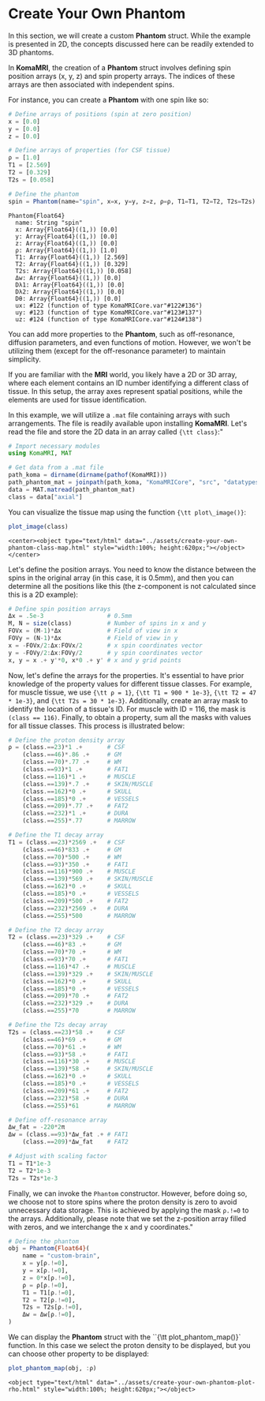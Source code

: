 # Create Your Own Phantom

In this section, we will create a custom **Phantom** struct. While the example is presented in 2D, the concepts discussed here can be readily extended to 3D phantoms.

In **KomaMRI**, the creation of a **Phantom** struct involves defining spin position arrays (x, y, z) and spin property arrays. The indices of these arrays are then associated with independent spins.

For instance, you can create a **Phantom** with one spin like so:
```julia
# Define arrays of positions (spin at zero position)
x = [0.0]
y = [0.0]
z = [0.0]

# Define arrays of properties (for CSF tissue)
ρ = [1.0]
T1 = [2.569]
T2 = [0.329]
T2s = [0.058]

# Define the phantom
spin = Phantom(name="spin", x=x, y=y, z=z, ρ=ρ, T1=T1, T2=T2, T2s=T2s)
```
```julia-repl
Phantom{Float64}
  name: String "spin"
  x: Array{Float64}((1,)) [0.0]
  y: Array{Float64}((1,)) [0.0]
  z: Array{Float64}((1,)) [0.0]
  ρ: Array{Float64}((1,)) [1.0]
  T1: Array{Float64}((1,)) [2.569]
  T2: Array{Float64}((1,)) [0.329]
  T2s: Array{Float64}((1,)) [0.058]
  Δw: Array{Float64}((1,)) [0.0]
  Dλ1: Array{Float64}((1,)) [0.0]
  Dλ2: Array{Float64}((1,)) [0.0]
  Dθ: Array{Float64}((1,)) [0.0]
  ux: #122 (function of type KomaMRICore.var"#122#136")
  uy: #123 (function of type KomaMRICore.var"#123#137")
  uz: #124 (function of type KomaMRICore.var"#124#138")
```

You can add more properties to the **Phantom**, such as off-resonance, diffusion parameters, and even functions of motion. However, we won't be utilizing them (except for the off-resonance parameter) to maintain simplicity.

If you are familiar with the **MRI** world, you likely have a 2D or 3D array, where each element contains an ID number identifying a different class of tissue. In this setup, the array axes represent spatial positions, while the elements are used for tissue identification.

In this example, we will utilize a `.mat` file containing arrays with such arrangements. The file is readily available upon installing **KomaMRI**. Let's read the file and store the 2D data in an array called `{\tt class}`:"
```julia
# Import necessary modules
using KomaMRI, MAT

# Get data from a .mat file
path_koma = dirname(dirname(pathof(KomaMRI)))
path_phantom_mat = joinpath(path_koma, "KomaMRICore", "src", "datatypes","phantom", "brain2D.mat")
data = MAT.matread(path_phantom_mat)
class = data["axial"]
```

You can visualize the tissue map using the function ``{\tt plot\_image()}``:
```julia
plot_image(class)
```
```@raw html
<center><object type="text/html" data="../assets/create-your-own-phantom-class-map.html" style="width:100%; height:620px;"></object></center>
```

Let's define the position arrays. You need to know the distance between the spins in the original array (in this case, it is 0.5mm), and then you can determine all the positions like this (the z-component is not calculated since this is a 2D example):
```julia
# Define spin position arrays
Δx = .5e-3                  # 0.5mm
M, N = size(class)          # Number of spins in x and y
FOVx = (M-1)*Δx             # Field of view in x
FOVy = (N-1)*Δx             # Field of view in y
x = -FOVx/2:Δx:FOVx/2       # x spin coordinates vector
y = -FOVy/2:Δx:FOVy/2       # y spin coordinates vector
x, y = x .+ y'*0, x*0 .+ y' # x and y grid points
```

Now, let's define the arrays for the properties. It's essential to have prior knowledge of the property values for different tissue classes. For example, for muscle tissue, we use ``{\tt ρ = 1}``, ``{\tt T1 = 900 * 1e-3}``, ``{\tt T2 = 47 * 1e-3}``, and ``{\tt T2s = 30 * 1e-3}``. Additionally, create an array mask to identify the location of a tissue's ID. For muscle with ID = 116, the mask is `(class == 116)`. Finally, to obtain a property, sum all the masks with values for all tissue classes. This process is illustrated below: 
```julia
# Define the proton density array
ρ = (class.==23)*1 .+       # CSF
    (class.==46)*.86 .+     # GM
    (class.==70)*.77 .+     # WM
    (class.==93)*1 .+       # FAT1
    (class.==116)*1 .+      # MUSCLE
    (class.==139)*.7 .+     # SKIN/MUSCLE
    (class.==162)*0 .+      # SKULL
    (class.==185)*0 .+      # VESSELS
    (class.==209)*.77 .+    # FAT2
    (class.==232)*1 .+      # DURA
    (class.==255)*.77       # MARROW

# Define the T1 decay array
T1 = (class.==23)*2569 .+   # CSF
    (class.==46)*833 .+     # GM
    (class.==70)*500 .+     # WM
    (class.==93)*350 .+     # FAT1
    (class.==116)*900 .+    # MUSCLE
    (class.==139)*569 .+    # SKIN/MUSCLE
    (class.==162)*0 .+      # SKULL
    (class.==185)*0 .+      # VESSELS
    (class.==209)*500 .+    # FAT2
    (class.==232)*2569 .+   # DURA
    (class.==255)*500       # MARROW

# Define the T2 decay array
T2 = (class.==23)*329 .+    # CSF
    (class.==46)*83 .+      # GM
    (class.==70)*70 .+      # WM
    (class.==93)*70 .+      # FAT1
    (class.==116)*47 .+     # MUSCLE
    (class.==139)*329 .+    # SKIN/MUSCLE
    (class.==162)*0 .+      # SKULL
    (class.==185)*0 .+      # VESSELS
    (class.==209)*70 .+     # FAT2
    (class.==232)*329 .+    # DURA
    (class.==255)*70        # MARROW

# Define the T2s decay array
T2s = (class.==23)*58 .+    # CSF
    (class.==46)*69 .+      # GM
    (class.==70)*61 .+      # WM
    (class.==93)*58 .+      # FAT1
    (class.==116)*30 .+     # MUSCLE
    (class.==139)*58 .+     # SKIN/MUSCLE
    (class.==162)*0 .+      # SKULL
    (class.==185)*0 .+      # VESSELS
    (class.==209)*61 .+     # FAT2
    (class.==232)*58 .+     # DURA
    (class.==255)*61        # MARROW

# Define off-resonance array
Δw_fat = -220*2π
Δw = (class.==93)*Δw_fat .+ # FAT1
	(class.==209)*Δw_fat    # FAT2

# Adjust with scaling factor
T1 = T1*1e-3
T2 = T2*1e-3
T2s = T2s*1e-3
```

Finally, we can invoke the `Phantom` constructor. However, before doing so, we choose not to store spins where the proton density is zero to avoid unnecessary data storage. This is achieved by applying the mask `ρ.!=0` to the arrays. Additionally, please note that we set the z-position array filled with zeros, and we interchange the x and y coordinates."
```julia
# Define the phantom
obj = Phantom{Float64}(
    name = "custom-brain",
	x = y[ρ.!=0],
	y = x[ρ.!=0],
	z = 0*x[ρ.!=0],
	ρ = ρ[ρ.!=0],
	T1 = T1[ρ.!=0],
	T2 = T2[ρ.!=0],
	T2s = T2s[ρ.!=0],
	Δw = Δw[ρ.!=0],
)
```

We can display the **Phantom** struct with the ``{\tt plot\_phantom\_map()}` function. In this case we select the proton density to be displayed, but you can choose other property to be displayed:
```julia
plot_phantom_map(obj, :ρ)
```
```@raw html
<object type="text/html" data="../assets/create-your-own-phantom-plot-rho.html" style="width:100%; height:620px;"></object>
```
